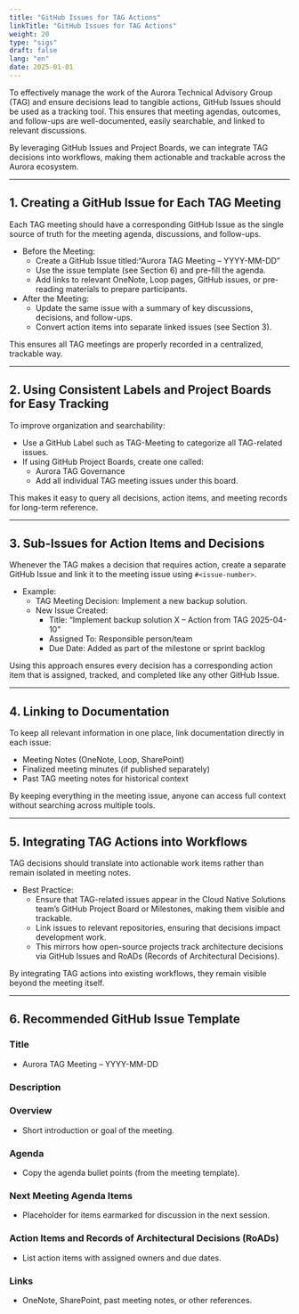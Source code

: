 ```yaml
---
title: "GitHub Issues for TAG Actions"
linkTitle: "GitHub Issues for TAG Actions"
weight: 20
type: "sigs"
draft: false
lang: "en"
date: 2025-01-01
---
```


To effectively manage the work of the Aurora Technical Advisory Group (TAG) and ensure decisions lead to tangible actions, GitHub Issues should be used as a tracking tool. This ensures that meeting agendas, outcomes, and follow-ups are well-documented, easily searchable, and linked to relevant discussions.

By leveraging GitHub Issues and Project Boards, we can integrate TAG decisions into workflows, making them actionable and trackable across the Aurora ecosystem.

---

## 1. Creating a GitHub Issue for Each TAG Meeting

Each TAG meeting should have a corresponding GitHub Issue as the single source of truth for the meeting agenda, discussions, and follow-ups.

- Before the Meeting:
  - Create a GitHub Issue titled:“Aurora TAG Meeting – YYYY-MM-DD”
  - Use the issue template (see Section 6) and pre-fill the agenda.
  - Add links to relevant OneNote, Loop pages, GitHub issues, or pre-reading materials to prepare participants.
- After the Meeting:
  - Update the same issue with a summary of key discussions, decisions, and follow-ups.
  - Convert action items into separate linked issues (see Section 3).

This ensures all TAG meetings are properly recorded in a centralized, trackable way.

---

## 2. Using Consistent Labels and Project Boards for Easy Tracking

To improve organization and searchability:

- Use a GitHub Label such as TAG-Meeting to categorize all TAG-related issues.
- If using GitHub Project Boards, create one called:
  - Aurora TAG Governance
  - Add all individual TAG meeting issues under this board.

This makes it easy to query all decisions, action items, and meeting records for long-term reference.

---

## 3. Sub-Issues for Action Items and Decisions

Whenever the TAG makes a decision that requires action, create a separate GitHub Issue and link it to the meeting issue using `#<issue-number>`.

- Example:
  - TAG Meeting Decision: Implement a new backup solution.
  - New Issue Created:
    - Title: “Implement backup solution X – Action from TAG 2025-04-10”
    - Assigned To: Responsible person/team
    - Due Date: Added as part of the milestone or sprint backlog

Using this approach ensures every decision has a corresponding action item that is assigned, tracked, and completed like any other GitHub Issue.

---

## 4. Linking to Documentation

To keep all relevant information in one place, link documentation directly in each issue:

- Meeting Notes (OneNote, Loop, SharePoint)
- Finalized meeting minutes (if published separately)
- Past TAG meeting notes for historical context

By keeping everything in the meeting issue, anyone can access full context without searching across multiple tools.

---

## 5. Integrating TAG Actions into Workflows

TAG decisions should translate into actionable work items rather than remain isolated in meeting notes.

- Best Practice:
  - Ensure that TAG-related issues appear in the Cloud Native Solutions team’s GitHub Project Board or Milestones, making them visible and trackable.
  - Link issues to relevant repositories, ensuring that decisions impact development work.
  - This mirrors how open-source projects track architecture decisions via GitHub Issues and RoADs (Records of Architectural Decisions).

By integrating TAG actions into existing workflows, they remain visible beyond the meeting itself.

---

## 6. Recommended GitHub Issue Template

### Title

- Aurora TAG Meeting – YYYY-MM-DD

### Description

### Overview

- Short introduction or goal of the meeting.

### Agenda

- Copy the agenda bullet points (from the meeting template).

### Next Meeting Agenda Items

- Placeholder for items earmarked for discussion in the next session.

### Action Items and Records of Architectural Decisions (RoADs)

- List action items with assigned owners and due dates.

### Links

- OneNote, SharePoint, past meeting notes, or other references.
